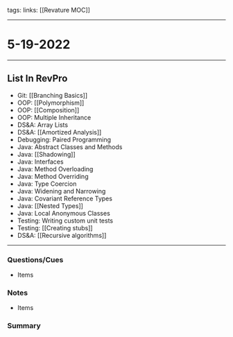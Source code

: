 tags:
links: [[Revature MOC]]

---

# 5-19-2022

---

## List In RevPro
- Git: [[Branching Basics]] 
- OOP: [[Polymorphism]]
- OOP: [[Composition]] 
- OOP: Multiple Inheritance 
- DS&A: Array Lists 
- DS&A: [[Amortized Analysis]] 
- Debugging: Paired Programming 
- Java: Abstract Classes and Methods 
- Java: [[Shadowing]] 
- Java: Interfaces 
- Java: Method Overloading 
- Java: Method Overriding 
- Java: Type Coercion 
- Java: Widening and Narrowing 
- Java: Covariant Reference Types 
- Java: [[Nested Types]] 
- Java: Local Anonymous Classes 
- Testing: Writing custom unit tests 
- Testing: [[Creating stubs]] 
- DS&A: [[Recursive algorithms]]

---

 ### Questions/Cues
- Items


### Notes
- Items


### Summary 
